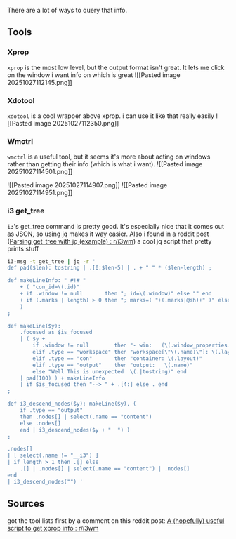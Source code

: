 There are a lot of ways to query that info.

## Tools

### Xprop
`xprop` is the most low level, but the output format isn't great. It lets me click on the window i want info on which is great
![[Pasted image 20251027112145.png]]

### Xdotool
`xdotool` is a cool wrapper above xprop. i can use it like that really easily
![[Pasted image 20251027112350.png]]

### Wmctrl
`wmctrl` is a useful tool, but it seems it's more about acting on windows rather than getting their info (which is what i want).
![[Pasted image 20251027114501.png]]

![[Pasted image 20251027114907.png]]
![[Pasted image 20251027114951.png]]

### i3 get_tree
`i3`'s get_tree command is pretty good. It's especially nice that it comes out as JSON, so using jq makes it way easier. Also i found in a reddit post ([Parsing get\_tree with jq (example) : r/i3wm](https://www.reddit.com/r/i3wm/comments/psq529/parsing_get_tree_with_jq_example/)) a cool jq script that pretty prints stuff

```sh
i3-msg -t get_tree | jq -r '
def pad($len): tostring | .[0:$len-5] | . + " " * ($len-length) ;

def makeLineInfo: " #!# "
    + ( "con_id=\(.id)"
    + if .window != null       then "; id=\(.window)" else "" end
    + if (.marks | length) > 0 then "; marks=( "+(.marks|@sh)+" )" else "" end
    )
;

def makeLine($y):
    .focused as $is_focused
    | ( $y +
        if .window != null        then "- win:   (\(.window_properties.class)) \(.name)"
        elif .type == "workspace" then "workspace[\"\(.name)\"]: \(.layout)"
        elif .type == "con"       then "container: \(.layout)"
        elif .type == "output"    then "output:   \(.name)"
        else "Well This is unexpected  \(.|tostring)" end
    | pad(100) ) + makeLineInfo
    | if $is_focused then "--> " + .[4:] else . end
;

def i3_descend_nodes($y): makeLine($y), (
    if .type == "output"
    then .nodes[] | select(.name == "content")
    else .nodes[]
    end | i3_descend_nodes($y + "  ") )
;

.nodes[]
| [ select(.name != "__i3") ]
| if length > 1 then .[] else
    .[] | .nodes[] | select(.name == "content") | .nodes[]
end
| i3_descend_nodes("") '
```

## Sources
got the tool lists first by a comment on this reddit post: [A (hopefully) useful script to get xprop info : r/i3wm](https://www.reddit.com/r/i3wm/comments/5k3c7w/a_hopefully_useful_script_to_get_xprop_info/)
